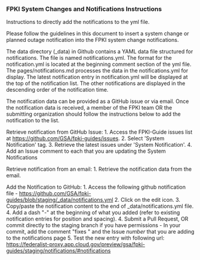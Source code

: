 ### FPKI System Changes and Notifications Instructions

Instructions to directly add the notifications to the yml file. 

Please follow the guidelines in this document to insert a system change or planned outage notification into the FPKI system change notifications. 

The data directory (_data) in Github contains a YAML data file structured for notifications. The file is named notifications.yml. The format for the notification.yml is located at the beginning comment section of the yml file. The pages/notifications.md processes the data in the notifications.yml for display. The latest notification entry in notification.yml  will be displayed at the top of the notification list. The other notifications are displayed in the descending order of the notification time. 

The notification data can be provided as a GitHub issue or via email. Once the notification data is received, a member of the FPKI team OR the submitting organization should follow the instructions below to add the notification to the list.

Retrieve notification from GitHub Issue:
	1. Access the FPKI-Guide issues list at https://github.com/GSA/fpki-guides/issues.
	2. Select 'System Notification' tag.
	3. Retrieve the latest issues under 'System Notification'.
	4. Add an Issue comment to each that you are updating the System Notifications

Retrieve notification from an email:
	1. Retrieve the notification data from the email.

Add the Notification to GitHub:
	1. Access the following github notification file - https://github.com/GSA/fpki-guides/blob/staging/_data/notifications.yml 
	2. Click on the edit icon.
	3. Copy/paste the notification content to the end of _data/notifications.yml file. 
	4. Add a dash "-" at the beginning of what you added (refer to existing notification entries for position and spacing).
	4. Submit a Pull Request, OR commit directly to the staging branch if you have permissions
	- In your commit, add the comment "fixes " and the Issue _number_ that you are adding to the notifications page
	5. Test the new entry with following url: https://federalist-proxy.app.cloud.gov/preview/gsa/fpki-guides/staging/notifications/#notifications
     

     
 
